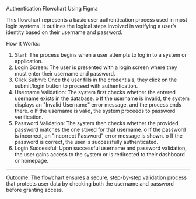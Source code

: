 Authentication Flowchart Using Figma

This flowchart represents a basic user authentication process used in most login systems. It outlines the logical steps involved in verifying a user’s identity based on their username and password.

How It Works:
1.	Start:
The process begins when a user attempts to log in to a system or application.
2.	Login Screen:
The user is presented with a login screen where they must enter their username and password.
3.	Click Submit:
Once the user fills in the credentials, they click on the submit/login button to proceed with authentication.
4.	Username Validation:
The system first checks whether the entered username exists in the database.
o	If the username is invalid, the system displays an "Invalid Username" error message, and the process ends there.
o	If the username is valid, the system proceeds to password verification.
5.	Password Validation:
The system then checks whether the provided password matches the one stored for that username.
o	If the password is incorrect, an "Incorrect Password" error message is shown.
o	If the password is correct, the user is successfully authenticated.
6.	Login Successful:
Upon successful username and password validation, the user gains access to the system or is redirected to their dashboard or homepage.
________________________________________
Outcome:
The flowchart ensures a secure, step-by-step validation process that protects user data by checking both the username and password before granting access.
